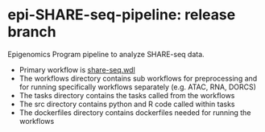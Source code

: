 # epi-SHARE-seq-pipeline: release branch
Epigenomics Program pipeline to analyze SHARE-seq data.

- Primary workflow is [share-seq.wdl](share_seq.wdl)
- The workflows directory contains sub workflows for preprocessing and for running specifically workflows separately (e.g. ATAC, RNA, DORCS)
- The tasks directory contains the tasks called from the workflows
- The src directory contains python and R code called within tasks
- The dockerfiles directory contains dockerfiles needed for running the workflows

